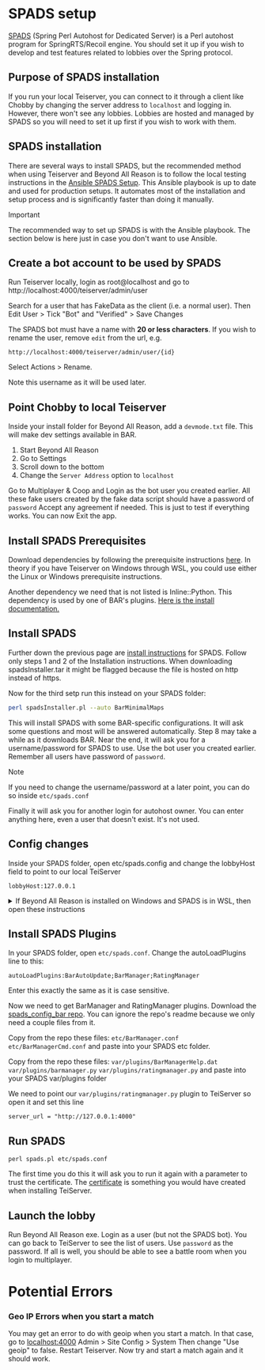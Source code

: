 # SPADS setup
[SPADS]((https://github.com/Yaribz/SPADS)) (Spring Perl Autohost for Dedicated Server) is a Perl autohost program for SpringRTS/Recoil engine. You should set it up if you wish to develop and test features related to lobbies over the Spring protocol.

## Purpose of SPADS installation
If you run your local Teiserver, you can connect to it through a client like Chobby by changing the server address to `localhost` and logging in. However, there won't see any lobbies. Lobbies are hosted and managed by SPADS so you will need to set it up first if you wish to work with them.

## SPADS installation
There are several ways to install SPADS, but the recommended method when using Teiserver and Beyond All Reason is to follow the local testing instructions in the [Ansible SPADS Setup](https://github.com/beyond-all-reason/ansible-spads-setup?tab=readme-ov-file#ansible-spads-setup). This Ansible playbook is up to date and used for production setups. It automates most of the installation and setup process and is significantly faster than doing it manually.


> [!IMPORTANT]
> The recommended way to set up SPADS is with the Ansible playbook. The section below is here just in case you don't want to use Ansible.


## Create a bot account to be used by SPADS
Run Teiserver locally, login as root@localhost and go to 
http://localhost:4000/teiserver/admin/user

Search for a user that has FakeData as the client (i.e. a normal user). Then Edit User > Tick "Bot" and "Verified" > Save Changes

The SPADS bot must have a name with **20 or less characters**. If you wish to rename the user, remove `edit` from the url, e.g.
```
http://localhost:4000/teiserver/admin/user/{id}
```
Select Actions > Rename.

Note this username as it will be used later. 

## Point Chobby to local Teiserver
Inside your install folder for Beyond All Reason, add a `devmode.txt` file. This will make dev settings available in BAR.
1. Start Beyond All Reason
2. Go to Settings
3. Scroll down to the bottom
4. Change the `Server Address` option to `localhost`

Go to Multiplayer & Coop and Login as the bot user you created earlier.
All these fake users created by the fake data script should have a password of `password`
Accept any agreement if needed. This is just to test if everything works. You can now Exit the app.

## Install SPADS Prerequisites
Download dependencies by following the prerequisite instructions [here](https://github.com/Yaribz/SPADS/blob/master/INSTALL.md). In theory if you have Teiserver on Windows through WSL, you could use either the Linux or Windows prerequisite instructions.

Another dependency we need that is not listed is Inline::Python. This dependency is used by one of BAR's plugins. [Here is the install documentation.](https://github.com/Yaribz/SPADS/wiki/SPADS-Inline::Python-installation-guide)

## Install SPADS
Further down the previous page are [install instructions](https://github.com/Yaribz/SPADS/blob/master/INSTALL.md#installation-instructions) for SPADS. Follow only steps 1 and 2 of the Installation instructions. When downloading spadsInstaller.tar it might be flagged because the file is hosted on http instead of https.

Now for the third setp run this instead on your SPADS folder:
```bash
perl spadsInstaller.pl --auto BarMinimalMaps
```
This will install SPADS with some BAR-specific configurations. It will ask some questions and most will be answered automatically. Step 8 may take a while as it downloads BAR. Near the end, it will ask you for a username/password for SPADS to use. Use the bot user you created earlier. Remember all users have password of `password`.

> [!NOTE]
> If you need to change the username/password at a later point, you can do so inside `etc/spads.conf`

Finally it will ask you for another login for autohost owner. You can enter anything here, even a user that doesn't exist. It's not used.

## Config changes

Inside your SPADS folder, open etc/spads.config and change the lobbyHost field to point to our local TeiServer
```
lobbyHost:127.0.0.1
```

<details>
  <summary>If Beyond All Reason is installed on Windows and SPADS is in WSL, then open these instructions
</summary>
  
Change the IP address of `lobbyHost` to your WSL IP address (instead of 127.0.0.1). You can find your WSL IP address by running in command line:
```
wsl hostname -I
```

  
</details>


## Install SPADS Plugins
In your SPADS folder, open `etc/spads.conf`. Change the autoLoadPlugins line to this:
```
autoLoadPlugins:BarAutoUpdate;BarManager;RatingManager
```
Enter this exactly the same as it is case sensitive.

Now we need to get BarManager and RatingManager plugins. Download the [spads_config_bar repo](https://github.com/beyond-all-reason/spads_config_bar). You can ignore the repo's readme because we only need a couple files from it.

Copy from the repo these files:
`etc/BarManager.conf`
`etc/BarManagerCmd.conf`
and paste into your SPADS etc folder.

Copy from the repo these files:
`var/plugins/BarManagerHelp.dat`
`var/plugins/barmanager.py`
`var/plugins/ratingmanager.py`
and paste into your SPADS var/plugins folder

We need to point our `var/plugins/ratingmanager.py` plugin to TeiServer so open it and set this line
```
server_url = "http://127.0.0.1:4000"
```

## Run SPADS
```
perl spads.pl etc/spads.conf
```

The first time you do this it will ask you to run it again with a parameter to trust the certificate. The [certificate](https://github.com/beyond-all-reason/teiserver/blob/master/documents/guides/local_setup.md#localhost-certs) is something you would have created when installing TeiServer.

## Launch the lobby
Run Beyond All Reason exe. Login as a user (but not the SPADS bot). You can go back to TeiServer to see the list of users. Use `password` as the password. If all is well, you should be able to see a battle room when you login to multiplayer.

# Potential Errors
### Geo IP Errors when you start a match
You may get an error to do with geoip when you start a match. In that case, go to [localhost:4000](http://localhost:4000)
Admin > Site Config > System
Then change "Use geoip" to false. Restart Teiserver. Now try and start a match again and it should work.
